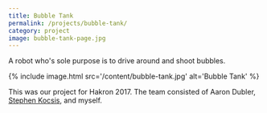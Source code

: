 ```yaml
---
title: Bubble Tank
permalink: /projects/bubble-tank/
category: project
image: bubble-tank-page.jpg
---
```


A robot who's sole purpose is to drive around and shoot bubbles.

{% include image.html src='/content/bubble-tank.jpg' alt='Bubble Tank' %}

This was our project for Hakron 2017. The team consisted of Aaron Dubler, [Stephen Kocsis](https://github.com/TheRCguy), and myself.
